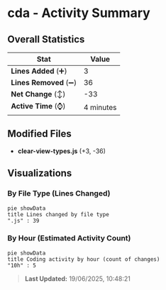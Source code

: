 # cda - Activity Summary 

## Overall Statistics

| Stat                   | Value                                                             |
| ---------------------- | ----------------------------------------------------------------- |
| **Lines Added** (➕)   | 3                                          |
| **Lines Removed** (➖) | 36                                        |
| **Net Change** (↕)    | -33                |
| **Active Time** (⌚)   | 4 minutes |


## Modified Files
- **clear-view-types.js** (+3, -36)

## Visualizations

### By File Type (Lines Changed)

```mermaid
pie showData
title Lines changed by file type
".js" : 39
```

### By Hour (Estimated Activity Count)

```mermaid
pie showData
title Coding activity by hour (count of changes)
"10h" : 5
```


> **Last Updated:** 19/06/2025, 10:48:21